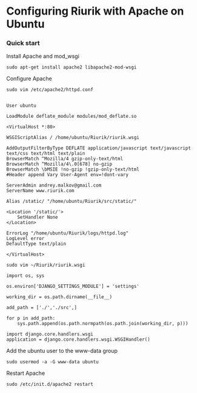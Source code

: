 Configuring Riurik with Apache on Ubuntu
=======

### Quick start
Install Apache and mod_wsgi

    sudo apt-get install apache2 libapache2-mod-wsgi

Configure Apache

    sudo vim /etc/apache2/httpd.conf


    User ubuntu

    LoadModule deflate_module modules/mod_deflate.so
    
    <VirtualHost *:80>
    
    WSGIScriptAlias / /home/ubuntu/Riurik/riurik.wsgi
    
    AddOutputFilterByType DEFLATE application/javascript text/javascript text/css text/html text/plain
    BrowserMatch ^Mozilla/4 gzip-only-text/html
    BrowserMatch ^Mozilla/4\.0[678] no-gzip
    BrowserMatch \bMSIE !no-gzip !gzip-only-text/html
    #Header append Vary User-Agent env=!dont-vary
    
    ServerAdmin andrey.malkov@gmail.com
    ServerName www.riurik.com
    
    Alias /static/ "/home/ubuntu/Riurik/src/static/"
    
    <Location '/static/'>
        SetHandler None
    </Location>
    
    ErrorLog "/home/ubuntu/Riurik/logs/httpd.log"
    LogLevel error
    DefaultType text/plain
    
    </VirtualHost>

    sudo vim ~/Riurik/riurik.wsgi

    import os, sys
    
    os.environ['DJANGO_SETTINGS_MODULE'] = 'settings'
    
    working_dir = os.path.dirname(__file__)
    
    add_path = ['./','./src',]
    
    for p in add_path:
        sys.path.append(os.path.normpath(os.path.join(working_dir, p)))
    
    import django.core.handlers.wsgi
    application = django.core.handlers.wsgi.WSGIHandler()

Add the ubuntu user to the www-data group

    sudo usermod -a -G www-data ubuntu

Restart Apache

    sudo /etc/init.d/apache2 restart
